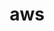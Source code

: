 ---
layout: default
title: aws
nav_order: 1
has_children: true
permalink: /docs/backend/aws
parent: backend
---
